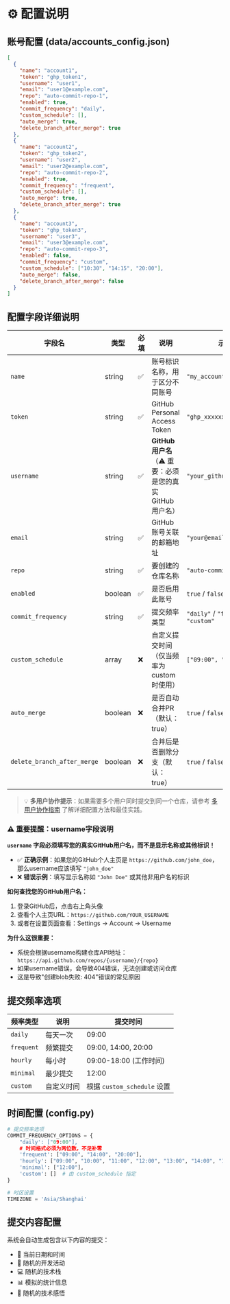 # ⚙️ 配置说明

## 账号配置 (data/accounts_config.json)

```json
[
  {
    "name": "account1",
    "token": "ghp_token1",
    "username": "user1",
    "email": "user1@example.com",
    "repo": "auto-commit-repo-1",
    "enabled": true,
    "commit_frequency": "daily",
    "custom_schedule": [],
    "auto_merge": true,
    "delete_branch_after_merge": true
  },
  {
    "name": "account2",
    "token": "ghp_token2",
    "username": "user2",
    "email": "user2@example.com",
    "repo": "auto-commit-repo-2",
    "enabled": true,
    "commit_frequency": "frequent",
    "custom_schedule": [],
    "auto_merge": true,
    "delete_branch_after_merge": true
  },
  {
    "name": "account3",
    "token": "ghp_token3",
    "username": "user3",
    "email": "user3@example.com",
    "repo": "auto-commit-repo-3",
    "enabled": false,
    "commit_frequency": "custom",
    "custom_schedule": ["10:30", "14:15", "20:00"],
    "auto_merge": false,
    "delete_branch_after_merge": false
  }
]
```

## 配置字段详细说明

| 字段名 | 类型 | 必填 | 说明 | 示例 |
|--------|------|------|------|------|
| `name` | string | ✅ | 账号标识名称，用于区分不同账号 | `"my_account"` |
| `token` | string | ✅ | GitHub Personal Access Token | `"ghp_xxxxxxxxxxxx"` |
| `username` | string | ✅ | **GitHub用户名**（⚠️ 重要：必须是您的真实GitHub用户名） | `"your_github_username"` |
| `email` | string | ✅ | GitHub账号关联的邮箱地址 | `"your@email.com"` |
| `repo` | string | ✅ | 要创建的仓库名称 | `"auto-commit-repo-1"` |
| `enabled` | boolean | ✅ | 是否启用此账号 | `true` / `false` |
| `commit_frequency` | string | ✅ | 提交频率类型 | `"daily"` / `"frequent"` / `"custom"` |
| `custom_schedule` | array | ❌ | 自定义提交时间（仅当频率为custom时使用） | `["09:00", "18:00"]` |
| `auto_merge` | boolean | ❌ | 是否自动合并PR（默认：true） | `true` / `false` |
| `delete_branch_after_merge` | boolean | ❌ | 合并后是否删除分支（默认：true） | `true` / `false` |

> 💡 **多用户协作提示**：如果需要多个用户同时提交到同一个仓库，请参考 [多用户协作指南](multi-user-guide.md) 了解详细配置方法和最佳实践。

### ⚠️ 重要提醒：username字段说明

**`username` 字段必须填写您的真实GitHub用户名，而不是显示名称或其他标识！**

- ✅ **正确示例**：如果您的GitHub个人主页是 `https://github.com/john_doe`，那么username应该填写 `"john_doe"`
- ❌ **错误示例**：填写显示名称如 `"John Doe"` 或其他非用户名的标识

**如何查找您的GitHub用户名：**
1. 登录GitHub后，点击右上角头像
2. 查看个人主页URL：`https://github.com/YOUR_USERNAME`
3. 或者在设置页面查看：Settings → Account → Username

**为什么这很重要：**
- 系统会根据username构建仓库API地址：`https://api.github.com/repos/{username}/{repo}`
- 如果username错误，会导致404错误，无法创建或访问仓库
- 这是导致"创建blob失败: 404"错误的常见原因

## 提交频率选项

| 频率类型 | 说明 | 提交时间 |
|---------|------|----------|
| `daily` | 每天一次 | 09:00 |
| `frequent` | 频繁提交 | 09:00, 14:00, 20:00 |
| `hourly` | 每小时 | 09:00-18:00 (工作时间) |
| `minimal` | 最少提交 | 12:00 |
| `custom` | 自定义时间 | 根据 `custom_schedule` 设置 |

## 时间配置 (config.py)

```python
# 提交频率选项
COMMIT_FREQUENCY_OPTIONS = {
    "daily': ["09:00"],
	# 时间格式必须为两位数，不足补零
    'frequent': ["09:00", "14:00", "20:00"],
    'hourly': ["09:00", "10:00", "11:00", "12:00", "13:00", "14:00", "15:00", "16:00", "17:00", "18:00"],
    'minimal': ["12:00"],
    'custom': []  # 由 custom_schedule 指定
}

# 时区设置
TIMEZONE = 'Asia/Shanghai'
```

## 提交内容配置

系统会自动生成包含以下内容的提交：

- 📅 当前日期和时间
- 🎯 随机的开发活动
- 💻 随机的技术栈
- 📊 模拟的统计信息
- 💭 随机的技术感悟